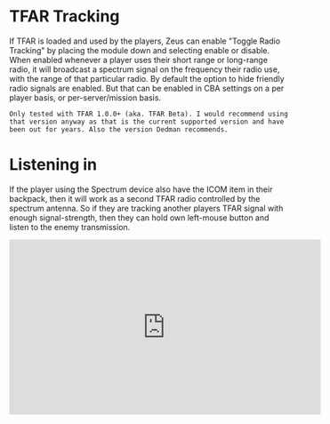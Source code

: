 # TFAR Tracking

If TFAR is loaded and used by the players, Zeus can enable "Toggle Radio Tracking" by placing the module down and selecting enable or disable. When enabled whenever a player uses their short range or long-range radio, it will broadcast a spectrum signal on the frequency their radio use, with the range of that particular radio. By default the option to hide friendly radio signals are enabled. But that can be enabled in CBA settings on a per player basis, or per-server/mission basis. 

```admonish info
Only tested with TFAR 1.0.0+ (aka. TFAR Beta). I would recommend using that version anyway as that is the current supported version and have been out for years. Also the version Dedman recommends.
```

# Listening in
If the player using the Spectrum device also have the ICOM item in their backpack, then it will work as a second TFAR radio controlled by the spectrum antenna. So if they are tracking another players TFAR signal with enough signal-strength, then they can hold own left-mouse button and listen to the enemy transmission. 

<iframe width="560" height="315" src="https://www.youtube.com/embed/0RqHrRMJnUA?si=KAu0zyDl7AdEoYH2" title="YouTube video player" frameborder="0" allow="accelerometer; autoplay; clipboard-write; encrypted-media; gyroscope; picture-in-picture; web-share" allowfullscreen></iframe>